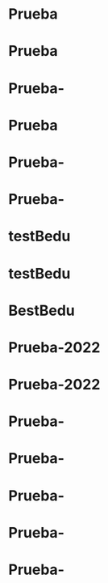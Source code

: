 # Prueba
# Prueba
# Prueba-
# Prueba
# Prueba-
# Prueba-
# testBedu
# testBedu
# BestBedu
# Prueba-2022
# Prueba-2022
# Prueba-
# Prueba-
# Prueba-
# Prueba-
# Prueba-
